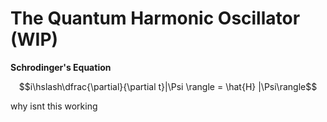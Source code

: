 # The Quantum Harmonic Oscillator (WIP)

**Schrodinger's Equation**

$$i\hslash\dfrac{\partial}{\partial t}|\Psi \rangle = \hat{H} |\Psi\rangle$$

   why isnt this working
